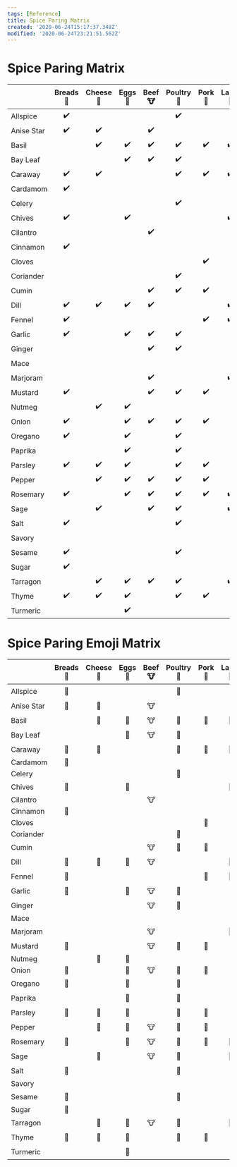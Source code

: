 ```yaml
---
tags: [Reference]
title: Spice Paring Matrix
created: '2020-06-24T15:17:37.348Z'
modified: '2020-06-24T23:21:51.562Z'
---
```


# Spice Paring Matrix

|            |   Breads :bread:   |  Cheese :cheese:   |  Eggs :fried_egg:  |     Beef :cow:     | Poultry :chicken:  |     Pork :pig:     |    Lamb :sheep:    | Fish/Shellfish :fish: | Vegetables :carrot: | Pasta :spaghetti:  | Sweets/Desserts :cake: |   Soups :ramen:    |  Sauces :tomato:   | Friuts :pineapple: |
|:-----------|:------------------:|:------------------:|:------------------:|:------------------:|:------------------:|:------------------:|:------------------:|:---------------------:|:-------------------:|:------------------:|:----------------------:|:------------------:|:------------------:|:------------------:|
| Allspice   | :heavy_check_mark: |                    |                    |                    | :heavy_check_mark: |                    |                    |  :heavy_check_mark:   | :heavy_check_mark:  |                    |   :heavy_check_mark:   |                    |                    | :heavy_check_mark: |
| Anise Star | :heavy_check_mark: | :heavy_check_mark: |                    | :heavy_check_mark: |                    |                    |                    |  :heavy_check_mark:   | :heavy_check_mark:  |                    |   :heavy_check_mark:   | :heavy_check_mark: | :heavy_check_mark: | :heavy_check_mark: |
| Basil      |                    | :heavy_check_mark: | :heavy_check_mark: | :heavy_check_mark: | :heavy_check_mark: | :heavy_check_mark: | :heavy_check_mark: |  :heavy_check_mark:   | :heavy_check_mark:  | :heavy_check_mark: |                        | :heavy_check_mark: | :heavy_check_mark: | :heavy_check_mark: |
| Bay Leaf   |                    |                    | :heavy_check_mark: | :heavy_check_mark: | :heavy_check_mark: |                    |                    |  :heavy_check_mark:   |                     | :heavy_check_mark: |                        | :heavy_check_mark: | :heavy_check_mark: | :heavy_check_mark: |
| Caraway    | :heavy_check_mark: | :heavy_check_mark: |                    |                    | :heavy_check_mark: | :heavy_check_mark: | :heavy_check_mark: |  :heavy_check_mark:   | :heavy_check_mark:  |                    |                        | :heavy_check_mark: |                    |                    |
| Cardamom   | :heavy_check_mark: |                    |                    |                    |                    |                    |                    |                       | :heavy_check_mark:  |                    |   :heavy_check_mark:   |                    |                    | :heavy_check_mark: |
| Celery     |                    |                    |                    |                    | :heavy_check_mark: |                    |                    |                       |                     |                    |                        | :heavy_check_mark: | :heavy_check_mark: |                    |
| Chives     | :heavy_check_mark: |                    | :heavy_check_mark: |                    |                    |                    | :heavy_check_mark: |  :heavy_check_mark:   | :heavy_check_mark:  | :heavy_check_mark: |                        | :heavy_check_mark: | :heavy_check_mark: |                    |
| Cilantro   |                    |                    |                    | :heavy_check_mark: |                    |                    |                    |                       | :heavy_check_mark:  |                    |                        | :heavy_check_mark: | :heavy_check_mark: |                    |
| Cinnamon   | :heavy_check_mark: |                    |                    |                    |                    |                    |                    |                       |                     |                    |   :heavy_check_mark:   |                    |                    | :heavy_check_mark: |
| Cloves     |                    |                    |                    |                    |                    | :heavy_check_mark: |                    |                       |                     |                    |   :heavy_check_mark:   |                    | :heavy_check_mark: | :heavy_check_mark: |
| Coriander  |                    |                    |                    |                    | :heavy_check_mark: |                    |                    |                       | :heavy_check_mark:  |                    |   :heavy_check_mark:   |                    | :heavy_check_mark: | :heavy_check_mark: |
| Cumin      |                    |                    |                    | :heavy_check_mark: | :heavy_check_mark: | :heavy_check_mark: |                    |  :heavy_check_mark:   | :heavy_check_mark:  |                    |                        |                    | :heavy_check_mark: |                    |
| Dill       | :heavy_check_mark: | :heavy_check_mark: | :heavy_check_mark: | :heavy_check_mark: |                    |                    | :heavy_check_mark: |  :heavy_check_mark:   | :heavy_check_mark:  |                    |                        | :heavy_check_mark: |                    |                    |
| Fennel     | :heavy_check_mark: |                    |                    |                    |                    | :heavy_check_mark: | :heavy_check_mark: |  :heavy_check_mark:   | :heavy_check_mark:  |                    |                        |                    |                    | :heavy_check_mark: |
| Garlic     | :heavy_check_mark: |                    | :heavy_check_mark: | :heavy_check_mark: | :heavy_check_mark: |                    |                    |  :heavy_check_mark:   | :heavy_check_mark:  | :heavy_check_mark: |                        | :heavy_check_mark: | :heavy_check_mark: |                    |
| Ginger     |                    |                    |                    | :heavy_check_mark: | :heavy_check_mark: |                    |                    |  :heavy_check_mark:   |                     |                    |   :heavy_check_mark:   |                    | :heavy_check_mark: | :heavy_check_mark: |
| Mace       |                    |                    |                    |                    |                    |                    |                    |                       |                     |                    |   :heavy_check_mark:   |                    |                    |                    |
| Marjoram   |                    |                    |                    | :heavy_check_mark: |                    |                    | :heavy_check_mark: |  :heavy_check_mark:   | :heavy_check_mark:  |                    |   :heavy_check_mark:   |                    | :heavy_check_mark: |                    |
| Mustard    | :heavy_check_mark: |                    |                    | :heavy_check_mark: | :heavy_check_mark: | :heavy_check_mark: |                    |  :heavy_check_mark:   | :heavy_check_mark:  |                    |                        |                    | :heavy_check_mark: |                    |
| Nutmeg     |                    | :heavy_check_mark: | :heavy_check_mark: |                    |                    |                    |                    |                       | :heavy_check_mark:  | :heavy_check_mark: |   :heavy_check_mark:   |                    |                    | :heavy_check_mark: |
| Onion      | :heavy_check_mark: |                    | :heavy_check_mark: | :heavy_check_mark: | :heavy_check_mark: | :heavy_check_mark: |                    |                       | :heavy_check_mark:  | :heavy_check_mark: |                        | :heavy_check_mark: | :heavy_check_mark: |                    |
| Oregano    | :heavy_check_mark: |                    | :heavy_check_mark: |                    | :heavy_check_mark: |                    |                    |  :heavy_check_mark:   | :heavy_check_mark:  | :heavy_check_mark: |                        | :heavy_check_mark: | :heavy_check_mark: |                    |
| Paprika    |                    |                    | :heavy_check_mark: |                    | :heavy_check_mark: |                    |                    |  :heavy_check_mark:   | :heavy_check_mark:  |                    |                        | :heavy_check_mark: | :heavy_check_mark: |                    |
| Parsley    | :heavy_check_mark: | :heavy_check_mark: | :heavy_check_mark: |                    | :heavy_check_mark: | :heavy_check_mark: |                    |  :heavy_check_mark:   | :heavy_check_mark:  |                    |                        | :heavy_check_mark: | :heavy_check_mark: |                    |
| Pepper     |                    | :heavy_check_mark: | :heavy_check_mark: | :heavy_check_mark: | :heavy_check_mark: | :heavy_check_mark: |                    |  :heavy_check_mark:   | :heavy_check_mark:  | :heavy_check_mark: |                        | :heavy_check_mark: | :heavy_check_mark: |                    |
| Rosemary   | :heavy_check_mark: |                    | :heavy_check_mark: | :heavy_check_mark: | :heavy_check_mark: | :heavy_check_mark: | :heavy_check_mark: |  :heavy_check_mark:   | :heavy_check_mark:  | :heavy_check_mark: |                        | :heavy_check_mark: | :heavy_check_mark: | :heavy_check_mark: |
| Sage       |                    | :heavy_check_mark: |                    | :heavy_check_mark: | :heavy_check_mark: |                    | :heavy_check_mark: |  :heavy_check_mark:   | :heavy_check_mark:  |                    |                        | :heavy_check_mark: | :heavy_check_mark: | :heavy_check_mark: |
| Salt       | :heavy_check_mark: |                    |                    |                    | :heavy_check_mark: |                    |                    |  :heavy_check_mark:   | :heavy_check_mark:  |                    |                        | :heavy_check_mark: | :heavy_check_mark: |                    |
| Savory     |                    |                    |                    |                    |                    |                    |                    |                       | :heavy_check_mark:  |                    |                        |                    | :heavy_check_mark: |                    |
| Sesame     | :heavy_check_mark: |                    |                    |                    | :heavy_check_mark: |                    |                    |  :heavy_check_mark:   | :heavy_check_mark:  |                    |                        |                    |                    | :heavy_check_mark: |
| Sugar      | :heavy_check_mark: |                    |                    |                    |                    |                    |                    |                       |                     |                    |   :heavy_check_mark:   |                    | :heavy_check_mark: |                    |
| Tarragon   |                    | :heavy_check_mark: | :heavy_check_mark: | :heavy_check_mark: | :heavy_check_mark: |                    | :heavy_check_mark: |  :heavy_check_mark:   | :heavy_check_mark:  |                    |                        | :heavy_check_mark: | :heavy_check_mark: |                    |
| Thyme      | :heavy_check_mark: | :heavy_check_mark: | :heavy_check_mark: |                    | :heavy_check_mark: | :heavy_check_mark: |                    |  :heavy_check_mark:   | :heavy_check_mark:  |                    |                        | :heavy_check_mark: | :heavy_check_mark: | :heavy_check_mark: |
| Turmeric   |                    |                    | :heavy_check_mark: |                    |                    |                    |                    |  :heavy_check_mark:   |                     |                    |                        |                    | :heavy_check_mark: |                    |


# Spice Paring Emoji Matrix

|            | Breads :bread: | Cheese :cheese: | Eggs :fried_egg: | Beef :cow: | Poultry :chicken: | Pork :pig: | Lamb :sheep: | Fish/Shellfish :fish: | Vegetables :carrot: | Pasta :spaghetti: | Sweets/Desserts :cake: | Soups :ramen: | Sauces :tomato: | Friuts :pineapple: |
|:-----------|:--------------:|:---------------:|:----------------:|:----------:|:-----------------:|:----------:|:------------:|:---------------------:|:-------------------:|:-----------------:|:----------------------:|:-------------:|:---------------:|:------------------:|
| Allspice   |    :bread:     |                 |                  |            |     :chicken:     |            |              |        :fish:         |      :carrot:       |                   |         :cake:         |               |                 |    :pineapple:     |
| Anise Star |    :bread:     |    :cheese:     |                  |   :cow:    |                   |            |              |        :fish:         |      :carrot:       |                   |         :cake:         |    :ramen:    |    :tomato:     |    :pineapple:     |
| Basil      |                |    :cheese:     |   :fried_egg:    |   :cow:    |     :chicken:     |   :pig:    |   :sheep:    |        :fish:         |      :carrot:       |    :spaghetti:    |                        |    :ramen:    |    :tomato:     |    :pineapple:     |
| Bay Leaf   |                |                 |   :fried_egg:    |   :cow:    |     :chicken:     |            |              |        :fish:         |                     |    :spaghetti:    |                        |    :ramen:    |    :tomato:     |    :pineapple:     |
| Caraway    |    :bread:     |    :cheese:     |                  |            |     :chicken:     |   :pig:    |   :sheep:    |        :fish:         |      :carrot:       |                   |                        |    :ramen:    |                 |                    |
| Cardamom   |    :bread:     |                 |                  |            |                   |            |              |                       |      :carrot:       |                   |         :cake:         |               |                 |    :pineapple:     |
| Celery     |                |                 |                  |            |     :chicken:     |            |              |                       |                     |                   |                        |    :ramen:    |    :tomato:     |                    |
| Chives     |    :bread:     |                 |   :fried_egg:    |            |                   |            |   :sheep:    |        :fish:         |      :carrot:       |    :spaghetti:    |                        |    :ramen:    |    :tomato:     |                    |
| Cilantro   |                |                 |                  |   :cow:    |                   |            |              |                       |      :carrot:       |                   |                        |    :ramen:    |    :tomato:     |                    |
| Cinnamon   |    :bread:     |                 |                  |            |                   |            |              |                       |                     |                   |         :cake:         |               |                 |    :pineapple:     |
| Cloves     |                |                 |                  |            |                   |   :pig:    |              |                       |                     |                   |         :cake:         |               |    :tomato:     |    :pineapple:     |
| Coriander  |                |                 |                  |            |     :chicken:     |            |              |                       |      :carrot:       |                   |         :cake:         |               |    :tomato:     |    :pineapple:     |
| Cumin      |                |                 |                  |   :cow:    |     :chicken:     |   :pig:    |              |        :fish:         |      :carrot:       |                   |                        |               |    :tomato:     |                    |
| Dill       |    :bread:     |    :cheese:     |   :fried_egg:    |   :cow:    |                   |            |   :sheep:    |        :fish:         |      :carrot:       |                   |                        |    :ramen:    |                 |                    |
| Fennel     |    :bread:     |                 |                  |            |                   |   :pig:    |   :sheep:    |        :fish:         |      :carrot:       |                   |                        |               |                 |    :pineapple:     |
| Garlic     |    :bread:     |                 |   :fried_egg:    |   :cow:    |     :chicken:     |            |              |        :fish:         |      :carrot:       |    :spaghetti:    |                        |    :ramen:    |    :tomato:     |                    |
| Ginger     |                |                 |                  |   :cow:    |     :chicken:     |            |              |        :fish:         |                     |                   |         :cake:         |               |    :tomato:     |    :pineapple:     |
| Mace       |                |                 |                  |            |                   |            |              |                       |                     |                   |         :cake:         |               |                 |                    |
| Marjoram   |                |                 |                  |   :cow:    |                   |            |   :sheep:    |        :fish:         |      :carrot:       |                   |         :cake:         |               |    :tomato:     |                    |
| Mustard    |    :bread:     |                 |                  |   :cow:    |     :chicken:     |   :pig:    |              |        :fish:         |      :carrot:       |                   |                        |               |    :tomato:     |                    |
| Nutmeg     |                |    :cheese:     |   :fried_egg:    |            |                   |            |              |                       |      :carrot:       |    :spaghetti:    |         :cake:         |               |                 |    :pineapple:     |
| Onion      |    :bread:     |                 |   :fried_egg:    |   :cow:    |     :chicken:     |   :pig:    |              |                       |      :carrot:       |    :spaghetti:    |                        |    :ramen:    |    :tomato:     |                    |
| Oregano    |    :bread:     |                 |   :fried_egg:    |            |     :chicken:     |            |              |        :fish:         |      :carrot:       |    :spaghetti:    |                        |    :ramen:    |    :tomato:     |                    |
| Paprika    |                |                 |   :fried_egg:    |            |     :chicken:     |            |              |        :fish:         |      :carrot:       |                   |                        |    :ramen:    |    :tomato:     |                    |
| Parsley    |    :bread:     |    :cheese:     |   :fried_egg:    |            |     :chicken:     |   :pig:    |              |        :fish:         |      :carrot:       |                   |                        |    :ramen:    |    :tomato:     |                    |
| Pepper     |                |    :cheese:     |   :fried_egg:    |   :cow:    |     :chicken:     |   :pig:    |              |        :fish:         |      :carrot:       |    :spaghetti:    |                        |    :ramen:    |    :tomato:     |                    |
| Rosemary   |    :bread:     |                 |   :fried_egg:    |   :cow:    |     :chicken:     |   :pig:    |   :sheep:    |        :fish:         |      :carrot:       |    :spaghetti:    |                        |    :ramen:    |    :tomato:     |    :pineapple:     |
| Sage       |                |    :cheese:     |                  |   :cow:    |     :chicken:     |            |   :sheep:    |        :fish:         |      :carrot:       |                   |                        |    :ramen:    |    :tomato:     |    :pineapple:     |
| Salt       |    :bread:     |                 |                  |            |     :chicken:     |            |              |        :fish:         |      :carrot:       |                   |                        |    :ramen:    |    :tomato:     |                    |
| Savory     |                |                 |                  |            |                   |            |              |                       |      :carrot:       |                   |                        |               |    :tomato:     |                    |
| Sesame     |    :bread:     |                 |                  |            |     :chicken:     |            |              |        :fish:         |      :carrot:       |                   |                        |               |                 |    :pineapple:     |
| Sugar      |    :bread:     |                 |                  |            |                   |            |              |                       |                     |                   |         :cake:         |               |    :tomato:     |                    |
| Tarragon   |                |    :cheese:     |   :fried_egg:    |   :cow:    |     :chicken:     |            |   :sheep:    |        :fish:         |      :carrot:       |                   |                        |    :ramen:    |    :tomato:     |                    |
| Thyme      |    :bread:     |    :cheese:     |   :fried_egg:    |            |     :chicken:     |   :pig:    |              |        :fish:         |      :carrot:       |                   |                        |    :ramen:    |    :tomato:     |    :pineapple:     |
| Turmeric   |                |                 |   :fried_egg:    |            |                   |            |              |        :fish:         |                     |                   |                        |               |    :tomato:     |                    |

